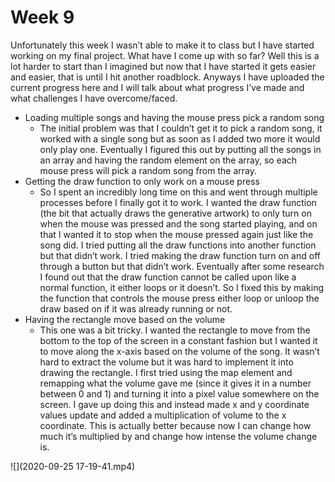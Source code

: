 # Week 9
Unfortunately this week I wasn’t able to make it to class but I have started working on my final project. What have I come up with so far? Well this is a lot harder to start than I imagined but now that I have started it gets easier and easier, that is until I hit another roadblock. Anyways I have uploaded the current progress here and I will talk about what progress I’ve made and what challenges I have overcome/faced.

* Loading multiple songs and having the mouse press pick a random song
	* The initial problem was that I couldn’t get it to pick a random song, it worked with a single song but as soon as I added two more it would only play one. Eventually I figured this out by putting all the songs in an array and having the random element on the array, so each mouse press will pick a random song from the array.
* Getting the draw function to only work on a mouse press
	* So I spent an incredibly long time on this and went through multiple processes before I finally got it to work. I wanted the draw function (the bit that actually draws the generative artwork) to only turn on when the mouse was pressed and the song started playing, and on that I wanted it to stop when the mouse pressed again just like the song did. I tried putting all the draw functions into another function but that didn’t work. I tried making the draw function turn on and off through a button but that didn’t work. Eventually after some research I found out that the draw function cannot be called upon like a normal function, it either loops or it doesn’t. So I fixed this by making the function that controls the mouse press either loop or unloop the draw based on if it was already running or not.
* Having the rectangle move based on the volume
	* This one was a bit tricky. I wanted the rectangle to move from the bottom to the top of the screen in a constant fashion but I wanted it to move along the x-axis based on the volume of the song. It wasn’t hard to extract the volume but it was hard to implement it into drawing the rectangle. I first tried using the map element and remapping what the volume gave me (since it gives it in a number between 0 and 1) and turning it into a pixel value somewhere on the screen. I gave up doing this and instead made x and y coordinate values update and added a multiplication of volume to the x coordinate. This is actually better because now I can change how much it’s multiplied by and change how intense the volume change is.

![](2020-09-25 17-19-41.mp4)
